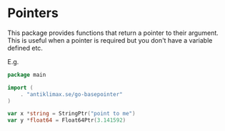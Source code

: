 # Pointers

This package provides functions that return a pointer to their argument. This
is useful when a pointer is required but you don't have a variable defined etc.

E.g.

```go
package main

import (
	. "antiklimax.se/go-basepointer"
)

var x *string = StringPtr("point to me")
var y *float64 = Float64Ptr(3.141592)
```
